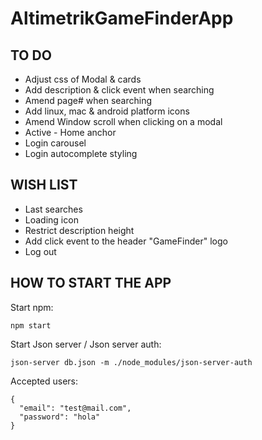 # **AltimetrikGameFinderApp**



## TO DO

- Adjust css of Modal & cards
- Add description & click event when searching
- Amend page# when searching
- Add linux, mac & android platform icons
- Amend Window scroll when clicking on a modal
- Active - Home anchor
- Login carousel
- Login autocomplete styling


## WISH LIST

- Last searches
- Loading icon
- Restrict description height
- Add click event to the header "GameFinder" logo
- Log out



## HOW TO START THE APP

Start npm:

```
npm start
```

Start Json server / Json server auth:

```
json-server db.json -m ./node_modules/json-server-auth
```

Accepted users:

```
{
  "email": "test@mail.com",
  "password": "hola"
}
```

